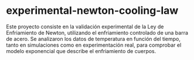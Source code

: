 # experimental-newton-cooling-law
Este proyecto consiste en la validación experimental de la Ley de Enfriamiento de Newton, utilizando el enfriamiento controlado de una barra de acero. Se analizaron los datos de temperatura en función del tiempo, tanto en simulaciones como en experimentación real, para comprobar el modelo exponencial que describe el enfriamiento de cuerpos.

